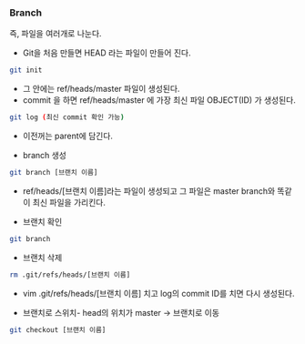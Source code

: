 ### Branch

즉, 파일을 여러개로 나눈다.

- Git을 처음 만들면  HEAD 라는 파일이 만들어 진다. 

```bash
git init
```

- 그 안에는 ref/heads/master 파일이 생성된다.
- commit 을 하면  ref/heads/master 에 가장 최신 파일  OBJECT(ID) 가 생성된다.

```bash
git log (최신 commit 확인 가능)
```

- 이전꺼는 parent에 담긴다. 

- branch 생성

```bash
git branch [브랜치 이름]

```

- ref/heads/[브랜치 이름]라는 파일이 생성되고 그 파일은 master branch와 똑같이 최신 파일을 가리킨다.

- 브랜치 확인

```bash
git branch
```

- 브랜치 삭제

```bash
rm .git/refs/heads/[브랜치 이름]
```

- vim .git/refs/heads/[브랜치 이름] 치고 log의 commit ID를 치면 다시 생성된다.

- 브랜치로 스위치- head의 위치가 master -> 브랜치로 이동

```bash
git checkout [브랜치 이름]
```

